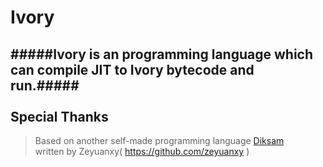 Ivory
=============
#####Ivory is an programming language which can compile JIT to Ivory bytecode and run.#####
<br/><br/>
Special Thanks
-------------
>Based on another self-made programming language [Diksam](https://github.com/zeyuanxy/Diksam "Diksam")<br/>
>written by Zeyuanxy( https://github.com/zeyuanxy )
